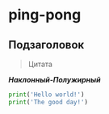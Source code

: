 # ping-pong

## Подзаголовок

> Цитата

***Наклонный-Полужирный***

```python
print('Hello world!')
print('The good day!')
```